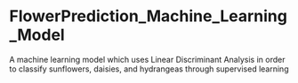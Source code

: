 # FlowerPrediction_Machine_Learning_Model
A machine learning model which uses Linear Discriminant Analysis in order to classify sunflowers, daisies, and hydrangeas through supervised learning
